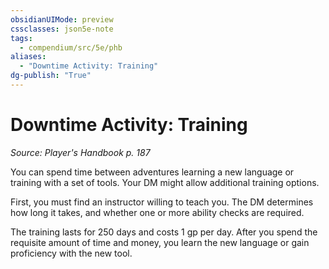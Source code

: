 ```yaml
---
obsidianUIMode: preview
cssclasses: json5e-note
tags:
  - compendium/src/5e/phb
aliases:
  - "Downtime Activity: Training"
dg-publish: "True"
---
```

# Downtime Activity: Training
*Source: Player's Handbook p. 187* 

You can spend time between adventures learning a new language or training with a set of tools. Your DM might allow additional training options.

First, you must find an instructor willing to teach you. The DM determines how long it takes, and whether one or more ability checks are required.

The training lasts for 250 days and costs 1 gp per day. After you spend the requisite amount of time and money, you learn the new language or gain proficiency with the new tool.
